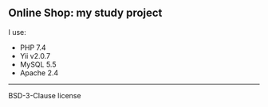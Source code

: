 ## Online Shop: my study project

I use:

* PHP 7.4
* Yii v2.0.7
* MySQL 5.5
* Apache 2.4

-----------
BSD-3-Clause license
